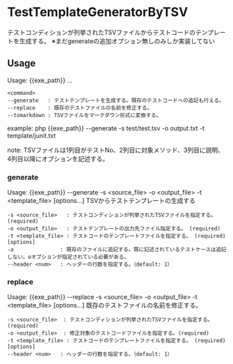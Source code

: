 TestTemplateGeneratorByTSV
==========================
テストコンディションが列挙されたTSVファイルからテストコードのテンプレートを生成する。
※まだgenerateの追加オプション無しのみしか実装してない

## Usage

Usage: {{exe_path}} <command> ...

    <command>
    --generate   : テストテンプレートを生成する。既存のテストコードへの追記も行える。
    --replace    : 既存のテストファイルの名前を修正する。
    --tomarkdown : TSVファイルをマークダウン形式に変換する。

example: php {{exe_path}} --generate -s test/test.tsv -o output.txt -t template/junit.txt

note: TSVファイルは1列目がテストNo、2列目に対象メソッド、3列目に説明、4列目以降にオプションを記述する。

### generate

Usage: {{exe_path}} --generate -s <source_file> -o <output_file> -t <template_file> [options...]
TSVからテストテンプレートの生成する

    -s <source_file>   : テストコンディションが列挙されたTSVファイルを指定する。 (required)
    -o <output_file>   : テストテンプレートの出力先ファイル指定する。 (required)
    -t <template_file> : テストコードのテンプレートファイルを指定する。 (required)
    [options]
    -a               : 既存のファイルに追記する。既に記述されているテストケースは追記しない。oオプションが指定されている必要がある。
    --header <num>   : ヘッダーの行数を指定する。（default: 1）

### replace

Usage: {{exe_path}} --replace -s <source_file> -o <output_file> -t <template_file> [options...]
既存のテストファイルの名前を修正する。

    -s <source_file>  : テストコンディションが列挙されたTSVファイルを指定する。 (required)
    -o <output_file>  : 修正対象のテストコードファイルを指定する。(required)
    -t <template_file> : テストコードのテンプレートファイルを指定する。 (required)
    [options]
    --header <num>   : ヘッダーの行数を指定する。（default: 1）
